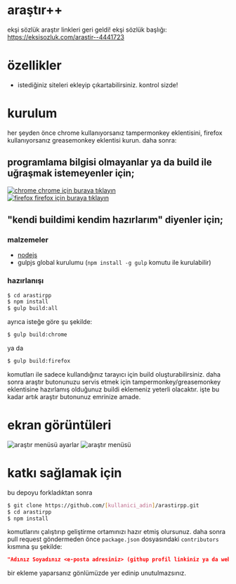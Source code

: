 # araştır++
ekşi sözlük araştır linkleri geri geldi! ekşi sözlük başlığı: https://eksisozluk.com/arastir--4441723

# özellikler
* istediğiniz siteleri ekleyip çıkartabilirsiniz. kontrol sizde!

# kurulum
her şeyden önce chrome kullanıyorsanız tampermonkey eklentisini, firefox kullanıyorsanız greasemonkey eklentisi kurun. daha sonra:

## programlama bilgisi olmayanlar ya da build ile uğraşmak istemeyenler için;
<!-- TODO: linkler master ile birleştirilince eklenecek -->
[![chrome](http://icons.iconarchive.com/icons/cornmanthe3rd/plex/16/Internet-chrome-icon.png) chrome için buraya tıklayın]() <br/>
[![firefox](http://icons.iconarchive.com/icons/cornmanthe3rd/plex/16/Internet-firefox-icon.png) firefox için buraya tıklayın]()

## "kendi buildimi kendim hazırlarım" diyenler için;

### malzemeler
* [nodejs](https://nodejs.org/en/)
* gulpjs global kurulumu (`npm install -g gulp` komutu ile kurulabilir)

### hazırlanışı
```bash
$ cd arastirpp
$ npm install
$ gulp build:all
```
ayrıca isteğe göre şu şekilde:
```bash
$ gulp build:chrome
```
ya da
```bash
$ gulp build:firefox
```
komutları ile sadece kullandığınız tarayıcı için build oluşturabilirsiniz. daha sonra araştır butonunuzu servis etmek için tampermonkey/greasemonkey eklentisine hazırlamış olduğunuz buildi eklemeniz yeterli olacaktır. işte bu kadar artık araştır butonunuz emrinize amade.

# ekran görüntüleri
![araştır menüsü ayarlar](http://i.imgur.com/HyTbNw5.png)
![araştır menüsü](http://i.imgur.com/ufRkJpT.png)

# katkı sağlamak için
bu depoyu forkladıktan sonra
```bash
$ git clone https://github.com/[kullanici_adin]/arastirpp.git
$ cd arastirpp
$ npm install
```
komutlarını çalıştırıp geliştirme ortamınızı hazır etmiş olursunuz. daha sonra pull request göndermeden önce `package.json` dosyasındaki `contributors` kısmına şu şekilde:
```json
"Adınız Soyadınız <e-posta adresiniz> (githup profil linkiniz ya da web siteniz)",
```
bir ekleme yaparsanız gönlümüzde yer edinip unutulmazsınız.